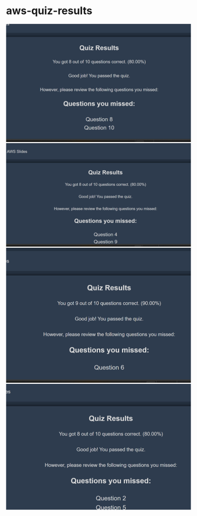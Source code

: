 # aws-quiz-results

![alt text](<Screenshot 2024-06-24 222543.png>)
![alt text](<Screenshot 2024-06-24 225750.png>)
![alt text](<Screenshot 2024-06-24 232527.png>)
![alt text](<Screenshot 2024-06-24 233024.png>)
